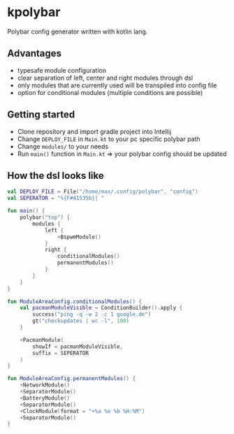 # kpolybar

Polybar config generator written with kotlin lang.

## Advantages

* typesafe module configuration
* clear separation of left, center and right modules through dsl
* only modules that are currently used will be transpiled into config file
* option for conditional modules (multiple conditions are possible)

## Getting started
* Clone repository and import gradle project into Intellij
* Change `DEPLOY_FILE` in `Main.kt` to your pc specific polybar path
* Change `modules/` to your needs
* Run `main()` function in `Main.kt` => your polybar config should be updated 


## How the dsl looks like

```kotlin
val DEPLOY_FILE = File("/home/max/.config/polybar", "config")
val SEPERATOR = "%{F#41535b}| "

fun main() {
    polybar("top") {
        modules {
            left {
                +BspwmModule()
            }
            right {
                conditionalModules()
                permanentModules()
            }
        }
    }
}

fun ModuleAreaConfig.conditionalModules() {
    val pacmanModuleVisible = ConditionBuilder().apply {
        success("ping -q -w 2 -c 1 google.de")
        gt("checkupdates | wc -l", 100)
    }

    +PacmanModule(
        showIf = pacmanModuleVisible,
        suffix = SEPERATOR
    )
}

fun ModuleAreaConfig.permanentModules() {
    +NetworkModule()
    +SeparatorModule()
    +BatteryModule()
    +SeparatorModule()
    +ClockModule(format = "+%a %e %b %H:%M")
    +SeparatorModule()
}
```
